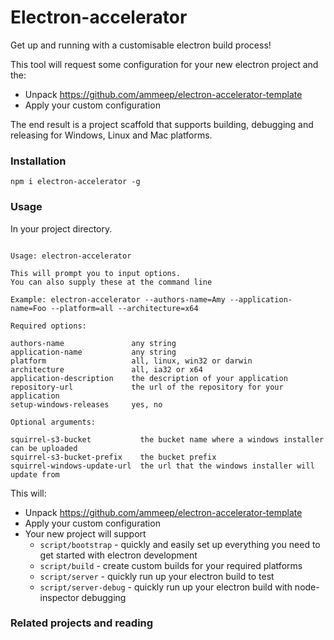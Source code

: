 # Electron-accelerator

Get up and running with a customisable electron build process!

This tool will request some configuration for your new electron project and the:

- Unpack https://github.com/ammeep/electron-accelerator-template
- Apply your custom configuration

The end result is a project scaffold that supports building, debugging and releasing for Windows, Linux and Mac platforms.

### Installation

```
npm i electron-accelerator -g
```

### Usage

In your project directory.

```

Usage: electron-accelerator

This will prompt you to input options.
You can also supply these at the command line

Example: electron-accelerator --authors-name=Amy --application-name=Foo --platform=all --architecture=x64

Required options:

authors-name               any string
application-name           any string
platform                   all, linux, win32 or darwin
architecture               all, ia32 or x64
application-description    the description of your application
repository-url             the url of the repository for your application
setup-windows-releases     yes, no

Optional arguments:

squirrel-s3-bucket           the bucket name where a windows installer can be uploaded
squirrel-s3-bucket-prefix    the bucket prefix
squirrel-windows-update-url  the url that the windows installer will update from

```

This will:

- Unpack https://github.com/ammeep/electron-accelerator-template
- Apply your custom configuration
- Your new project will support
  - ``script/bootstrap`` - quickly and easily set up everything you need to get started with electron development
  - ``script/build`` - create custom builds for your required platforms
  - ``script/server`` - quickly run up your electron build to test
  - ``script/server-debug`` - quickly run up your electron build with node-inspector debugging


### Related projects and reading
